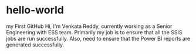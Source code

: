 # hello-world
my First GitHub
Hi, I'm Venkata Reddy, currently working as a Senior Engineering with ESS team. 
Primarily my job is to ensure that all the SSIS jobs are run successfully. Also, need to ensure that the Power BI reports are generated successfully. 
